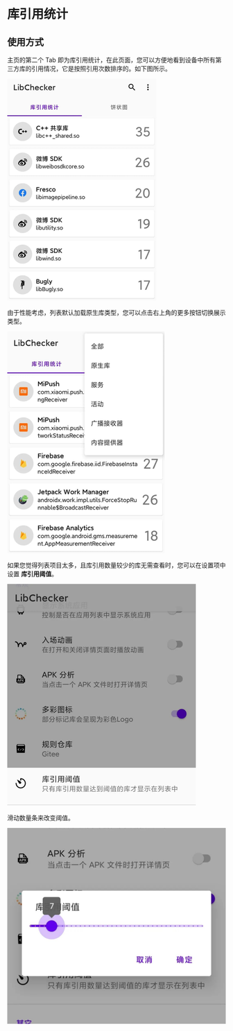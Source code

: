 # 库引用统计

## 使用方式

主页的第二个 Tab 即为库引用统计，在此页面，您可以方便地看到设备中所有第三方库的引用情况，它是按照引用次数排序的。如下图所示。

<img src="./img/lib_ref_list.jpg" alt="lib_ref_list" style="zoom:50%;" />

由于性能考虑，列表默认加载原生库类型，您可以点击右上角的更多按钮切换展示类型。

<img src="./img/lib_ref_filter.jpg" alt="lib_ref_filter" style="zoom:50%;" />

如果您觉得列表项目太多，且库引用数量较少的库无需查看时，您可以在设置项中设置 **库引用阈值**。

<img src="./img/lib_ref_threshold_pref.jpg" alt="lib_ref_threshold_pref" style="zoom:50%;" />

滑动数量条来改变阈值。

<img src="./img/ref_threshold_dialog.jpg" alt="ref_threshold_dialog" style="zoom:50%;" />